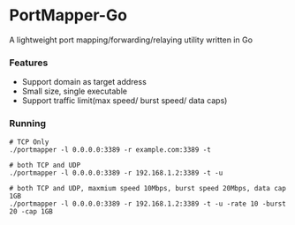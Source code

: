 # PortMapper-Go
A lightweight port mapping/forwarding/relaying utility written in Go

### Features
- Support domain as target address
- Small size, single executable
- Support traffic limit(max speed/ burst speed/ data caps)

### Running
```
# TCP Only
./portmapper -l 0.0.0.0:3389 -r example.com:3389 -t

# both TCP and UDP
./portmapper -l 0.0.0.0:3389 -r 192.168.1.2:3389 -t -u

# both TCP and UDP, maxmium speed 10Mbps, burst speed 20Mbps, data cap 1GB
./portmapper -l 0.0.0.0:3389 -r 192.168.1.2:3389 -t -u -rate 10 -burst 20 -cap 1GB
```